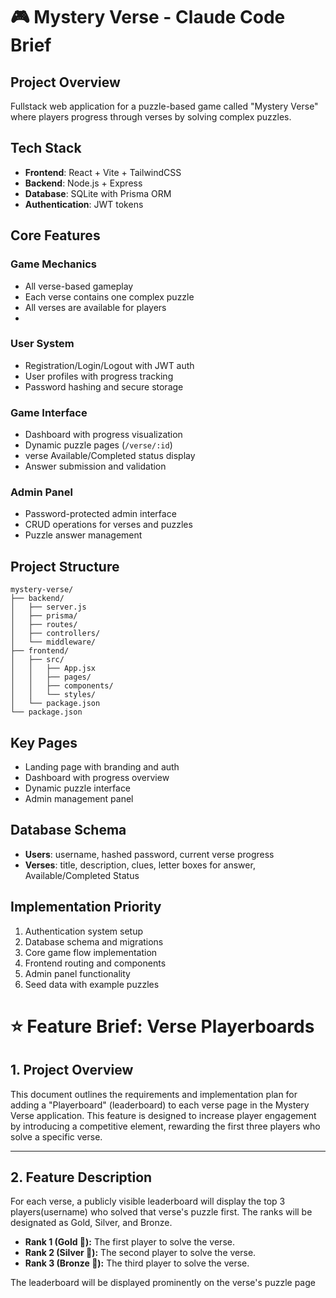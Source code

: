 # 🎮 Mystery Verse - Claude Code Brief

## Project Overview
Fullstack web application for a puzzle-based game called "Mystery Verse" where players progress through verses by solving complex puzzles.

## Tech Stack
- **Frontend**: React + Vite + TailwindCSS
- **Backend**: Node.js + Express
- **Database**: SQLite with Prisma ORM
- **Authentication**: JWT tokens

## Core Features

### Game Mechanics
- All verse-based gameplay
- Each verse contains one complex puzzle
- All verses are available for players
- 

### User System
- Registration/Login/Logout with JWT auth
- User profiles with progress tracking
- Password hashing and secure storage

### Game Interface
- Dashboard with progress visualization
- Dynamic puzzle pages (`/verse/:id`)
- verse Available/Completed status display
- Answer submission and validation

### Admin Panel
- Password-protected admin interface
- CRUD operations for verses and puzzles
- Puzzle answer management

## Project Structure
```
mystery-verse/
├── backend/
│   ├── server.js
│   ├── prisma/
│   ├── routes/
│   ├── controllers/
│   └── middleware/
├── frontend/
│   ├── src/
│   │   ├── App.jsx
│   │   ├── pages/
│   │   ├── components/
│   │   └── styles/
│   └── package.json
└── package.json
```

## Key Pages
- Landing page with branding and auth
- Dashboard with progress overview
- Dynamic puzzle interface
- Admin management panel

## Database Schema
- **Users**: username, hashed password, current verse progress
- **Verses**: title, description, clues, letter boxes for answer, Available/Completed Status

## Implementation Priority
1. Authentication system setup
2. Database schema and migrations
3. Core game flow implementation
4. Frontend routing and components
5. Admin panel functionality
6. Seed data with example puzzles



# ⭐ Feature Brief: Verse Playerboards

## 1. Project Overview

This document outlines the requirements and implementation plan for adding a "Playerboard" (leaderboard) to each verse page in the Mystery Verse application. This feature is designed to increase player engagement by introducing a competitive element, rewarding the first three players who solve a specific verse.

---

## 2. Feature Description

For each verse, a publicly visible leaderboard will display the top 3 players(username) who solved that verse's puzzle first. The ranks will be designated as Gold, Silver, and Bronze.

*   **Rank 1 (Gold 🥇):** The first player to solve the verse.
*   **Rank 2 (Silver 🥈):** The second player to solve the verse.
*   **Rank 3 (Bronze 🥉):** The third player to solve the verse.

The leaderboard will be displayed prominently on the verse's puzzle page